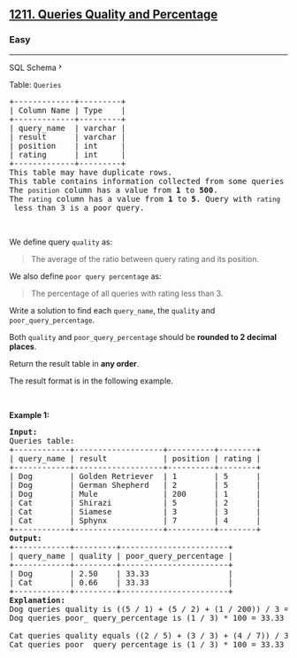 <h2><a href="https://leetcode.com/problems/queries-quality-and-percentage/">1211. Queries Quality and Percentage</a></h2><h3>Easy</h3><hr><div class="sql-schema-wrapper__3VBi" style="user-select: auto;"><a class="sql-schema-link__3cEg" style="user-select: auto;">SQL Schema<svg viewBox="0 0 24 24" width="1em" height="1em" class="icon__1Md2" style="user-select: auto;"><path fill-rule="evenodd" d="M10 6L8.59 7.41 13.17 12l-4.58 4.59L10 18l6-6z" style="user-select: auto;"></path></svg></a></div><div style="user-select: auto;"><p style="user-select: auto;">Table: <code style="user-select: auto;">Queries</code></p>

<pre style="user-select: auto;">+-------------+---------+
| Column Name | Type    |
+-------------+---------+
| query_name  | varchar |
| result      | varchar |
| position    | int     |
| rating      | int     |
+-------------+---------+
This table may have duplicate rows.
This table contains information collected from some queries on a database.
The <code style="user-select: auto;">position</code> column has a value from <strong style="user-select: auto;">1</strong> to <strong style="user-select: auto;">500</strong>.
The <code style="user-select: auto;">rating</code> column has a value from <strong style="user-select: auto;">1</strong> to <strong style="user-select: auto;">5</strong>. Query with <code style="user-select: auto;">rating</code> less than 3 is a poor query.
</pre>

<p style="user-select: auto;">&nbsp;</p>

<p style="user-select: auto;">We define query <code style="user-select: auto;">quality</code> as:</p>

<blockquote style="user-select: auto;">
<p style="user-select: auto;">The average of the ratio between query rating and its position.</p>
</blockquote>

<p style="user-select: auto;">We also define <code style="user-select: auto;">poor query percentage</code> as:</p>

<blockquote style="user-select: auto;">
<p style="user-select: auto;">The percentage of all queries with rating less than 3.</p>
</blockquote>

<p style="user-select: auto;">Write a solution to find each <code style="user-select: auto;">query_name</code>, the <code style="user-select: auto;">quality</code> and <code style="user-select: auto;">poor_query_percentage</code>.</p>

<p style="user-select: auto;">Both <code style="user-select: auto;">quality</code> and <code style="user-select: auto;">poor_query_percentage</code> should be <strong style="user-select: auto;">rounded to 2 decimal places</strong>.</p>

<p style="user-select: auto;">Return the result table in <strong style="user-select: auto;">any order</strong>.</p>

<p style="user-select: auto;">The&nbsp;result format is in the following example.</p>

<p style="user-select: auto;">&nbsp;</p>
<p style="user-select: auto;"><strong class="example" style="user-select: auto;">Example 1:</strong></p>

<pre style="user-select: auto;"><strong style="user-select: auto;">Input:</strong> 
Queries table:
+------------+-------------------+----------+--------+
| query_name | result            | position | rating |
+------------+-------------------+----------+--------+
| Dog        | Golden Retriever  | 1        | 5      |
| Dog        | German Shepherd   | 2        | 5      |
| Dog        | Mule              | 200      | 1      |
| Cat        | Shirazi           | 5        | 2      |
| Cat        | Siamese           | 3        | 3      |
| Cat        | Sphynx            | 7        | 4      |
+------------+-------------------+----------+--------+
<strong style="user-select: auto;">Output:</strong> 
+------------+---------+-----------------------+
| query_name | quality | poor_query_percentage |
+------------+---------+-----------------------+
| Dog        | 2.50    | 33.33                 |
| Cat        | 0.66    | 33.33                 |
+------------+---------+-----------------------+
<strong style="user-select: auto;">Explanation:</strong> 
Dog queries quality is ((5 / 1) + (5 / 2) + (1 / 200)) / 3 = 2.50
Dog queries poor_ query_percentage is (1 / 3) * 100 = 33.33

Cat queries quality equals ((2 / 5) + (3 / 3) + (4 / 7)) / 3 = 0.66
Cat queries poor_ query_percentage is (1 / 3) * 100 = 33.33
</pre>
</div>